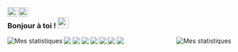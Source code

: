 <a href="https://twitter.com/laybraid" target="_blank">

  <img align="left" alt="LayBraid | Twitter" width="22px" src="https://cdn.jsdelivr.net/npm/simple-icons@v3/icons/twitter.svg" />

</a>

<a href="https://www.linkedin.com/in/clément-loeuillet-624507182/" target="_blank">

  <img align="left" alt="Clément Loeuillet | LinkdeIN" width="22px" src="https://cdn.jsdelivr.net/npm/simple-icons@v3/icons/linkedin.svg" />

</a>

### Bonjour à toi ! <img src="https://media.giphy.com/media/hvRJCLFzcasrR4ia7z/giphy.gif" width="25px">

<img src="https://img.shields.io/badge/html5%20-%23E34F26.svg?&style=for-the-badge&logo=html5&logoColor=white"/>
<img src="https://img.shields.io/badge/css3%20-%231572B6.svg?&style=for-the-badge&logo=css3&logoColor=white"/>
<img src="https://img.shields.io/badge/python%20-%2314354C.svg?&style=for-the-badge&logo=python&logoColor=white"/>
<img src="https://img.shields.io/badge/java-%23ED8B00.svg?&style=for-the-badge&logo=java&logoColor=white"/>

<img src="https://img.shields.io/badge/github%20-%23121011.svg?&style=for-the-badge&logo=github&logoColor=white"/>

<img src="https://img.shields.io/badge/mysql-%2300f.svg?&style=for-the-badge&logo=mysql&logoColor=white"/>

<img src ="https://img.shields.io/badge/postgres-%23316192.svg?&style=for-the-badge&logo=postgresql&logoColor=white"/>

<img align="right" alt="Mes statistiques" src="https://github-readme-stats.vercel.app/api?username=laybraid&show_icons=true&hide_border=true" />

<img align="left" alt="Mes statistiques" src="https://github-readme-stats.vercel.app/api/top-langs/?username=laybraid&show_icons=true&hide_border=true" />
